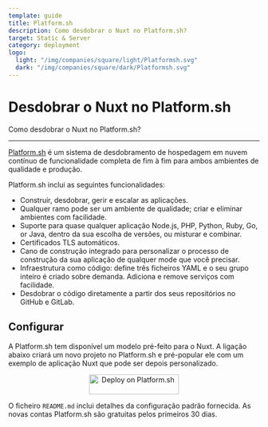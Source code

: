 ```yaml
---
template: guide
title: Platform.sh
description: Como desdobrar o Nuxt no Platform.sh?
target: Static & Server
category: deployment
logo:
  light: "/img/companies/square/light/Platformsh.svg"
  dark: "/img/companies/square/dark/Platformsh.svg"
---
```

# Desdobrar o Nuxt no Platform.sh

Como desdobrar o Nuxt no Platform.sh?

---

[Platform.sh](https://platform.sh/) é um sistema de desdobramento de hospedagem em nuvem contínuo de funcionalidade completa de fim à fim para ambos ambientes de qualidade e produção.

Platform.sh inclui as seguintes funcionalidades:

- Construir, desdobrar, gerir e escalar as aplicações.
- Qualquer ramo pode ser um ambiente de qualidade; criar e eliminar ambientes com facilidade.
- Suporte para quase qualquer aplicação Node.js, PHP, Python, Ruby, Go, or Java, dentro da sua escolha de versões, ou misturar e combinar.
- Certificados TLS automáticos.
- Cano de construção integrado para personalizar o processo de construção da sua aplicação de qualquer mode que você precisar.
- Infraestrutura como código: define três ficheiros YAML e o seu grupo inteiro é criado sobre demanda. Adiciona e remove serviços com facilidade.
- Desdobrar o código diretamente a partir dos seus repositórios no GitHub e GitLab.

## Configurar

A Platform.sh tem disponível um modelo pré-feito para o Nuxt. A ligação abaixo criará um novo projeto no Platform.sh e pré-popular ele com um exemplo de aplicação Nuxt que pode ser depois personalizado.

<p align="center">
<a href="https://console.platform.sh/projects/create-project?template=https://raw.githubusercontent.com/platformsh/template-builder/master/templates/nuxtjs/.platform.template.yaml&utm_content=nuxtjs&utm_source=nuxtjs_orgb&utm_medium=button&utm_campaign=deploy_on_platform" target="_blank">
    <img src="https://platform.sh/images/deploy/lg-blue.svg" alt="Deploy on Platform.sh" height="40px" width="180px" />
</a>
</p>

O ficheiro `README.md` inclui detalhes da configuração padrão fornecida. As novas contas Platform.sh são gratuitas pelos primeiros 30 dias.
